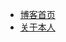 * [博客首页](/main/article/vue/index.md)
* [关于本人](/about.md)


























































































